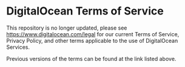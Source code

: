 # DigitalOcean Terms of Service
 
This repository is no longer updated, please see <https://www.digitalocean.com/legal> for our current Terms of Service, Privacy Policy, and other terms applicable to the use of DigitalOcean Services.
 
Previous versions of the terms can be found at the link listed above.
